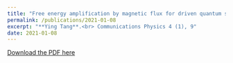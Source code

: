 ```yaml
---
title: "Free energy amplification by magnetic flux for driven quantum systems"
permalink: /publications/2021-01-08
excerpt: "**Ying Tang**.<br> Communications Physics 4 (1), 9"
date: 2021-01-08
---
```


[Download the PDF here](https://github.com/jamestang23/jamestang23.github.io/blob/master/17.pdf)




